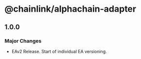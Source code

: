 # @chainlink/alphachain-adapter

## 1.0.0

### Major Changes

- EAv2 Release. Start of individual EA versioning.
